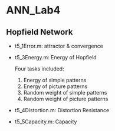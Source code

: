 ANN_Lab4
=======
Hopfield Network
--------------

* t5_1Error.m: attractor & convergence

* t5_3Energy.m: Energy of Hopfield

  Four tasks included:
  1. Energy of simple patterns
  2. Energy of picture patterns
  3. Random weight of simple patterns
  4. Random weight of picture patterns

* t5_4Distortion.m: Distortion Resistance

* t5_5Capacity.m: Capacity
